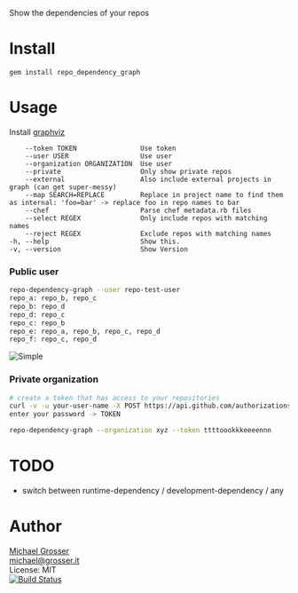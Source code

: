 Show the dependencies of your repos

Install
=======

    gem install repo_dependency_graph

Usage
=====
Install [graphviz](http://www.graphviz.org/Download_macos.php)

<!-- update from ./bin/repo-dependency-graph -h -->
        --token TOKEN                Use token
        --user USER                  Use user
        --organization ORGANIZATION  Use user
        --private                    Only show private repos
        --external                   Also include external projects in graph (can get super-messy)
        --map SEARCH=REPLACE         Replace in project name to find them as internal: 'foo=bar' -> replace foo in repo names to bar
        --chef                       Parse chef metadata.rb files
        --select REGEX               Only include repos with matching names
        --reject REGEX               Exclude repos with matching names
    -h, --help                       Show this.
    -v, --version                    Show Version

### Public user

```Bash
repo-dependency-graph --user repo-test-user
repo_a: repo_b, repo_c
repo_b: repo_d
repo_d: repo_c
repo_c: repo_b
repo_e: repo_a, repo_b, repo_c, repo_d
repo_f: repo_c, repo_d
```
<!--
d = {
  "repo_a" => ["repo_b", "repo_c"],
  "repo_b" => ["repo_d"],
  "repo_d" => ["repo_c"],
  "repo_c" => ["repo_b"],
  "repo_e" => ["repo_a", "repo_b", "repo_c", "repo_d"],
  "repo_f" => ["repo_c", "repo_d"],
}
draw(d)
-->
![Simple](http://dl.dropbox.com/u/2670385/Web/repo_dependency_graph_simple.png)

### Private organization

```Bash
# create a token that has access to your repositories
curl -v -u your-user-name -X POST https://api.github.com/authorizations --data '{"scopes":["repo"]}'
enter your password -> TOKEN

repo-dependency-graph --organization xyz --token ttttoookkkeeeennn
```

TODO
====
 - switch between runtime-dependency / development-dependency / any

Author
======
[Michael Grosser](http://grosser.it)<br/>
michael@grosser.it<br/>
License: MIT<br/>
[![Build Status](https://travis-ci.org/grosser/repo_dependency_graph.png)](https://travis-ci.org/grosser/repo_dependency_graph)
